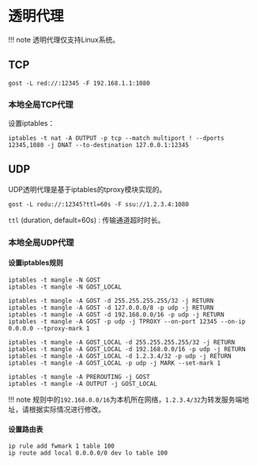 # 透明代理

!!! note
    透明代理仅支持Linux系统。

## TCP

```
gost -L red://:12345 -F 192.168.1.1:1080
```

### 本地全局TCP代理

设置iptables：

```
iptables -t nat -A OUTPUT -p tcp --match multiport ! --dports 12345,1080 -j DNAT --to-destination 127.0.0.1:12345
```

## UDP

UDP透明代理是基于iptables的tproxy模块实现的。

```
gost -L redu://:12345?ttl=60s -F ssu://1.2.3.4:1080
```

`ttl` (duration, default=60s)
:   传输通道超时时长。

### 本地全局UDP代理

#### 设置iptables规则

```
iptables -t mangle -N GOST
iptables -t mangle -N GOST_LOCAL

iptables -t mangle -A GOST -d 255.255.255.255/32 -j RETURN
iptables -t mangle -A GOST -d 127.0.0.0/8 -p udp -j RETURN
iptables -t mangle -A GOST -d 192.168.0.0/16 -p udp -j RETURN
iptables -t mangle -A GOST -p udp -j TPROXY --on-port 12345 --on-ip 0.0.0.0 --tproxy-mark 1

iptables -t mangle -A GOST_LOCAL -d 255.255.255.255/32 -j RETURN
iptables -t mangle -A GOST_LOCAL -d 192.168.0.0/16 -p udp -j RETURN
iptables -t mangle -A GOST_LOCAL -d 1.2.3.4/32 -p udp -j RETURN
iptables -t mangle -A GOST_LOCAL -p udp -j MARK --set-mark 1

iptables -t mangle -A PREROUTING -j GOST
iptables -t mangle -A OUTPUT -j GOST_LOCAL
```

!!! note
    规则中的`192.168.0.0/16`为本机所在网络，`1.2.3.4/32`为转发服务端地址，请根据实际情况进行修改。

#### 设置路由表

```
ip rule add fwmark 1 table 100
ip route add local 0.0.0.0/0 dev lo table 100
```